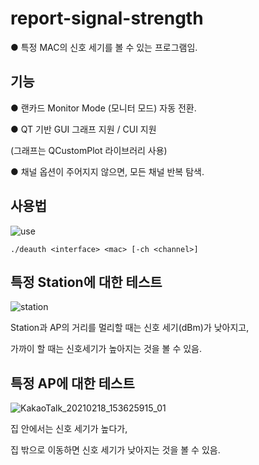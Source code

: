 # report-signal-strength

● 특정 MAC의 신호 세기를 볼 수 있는 프로그램임.


## 기능
● 랜카드 Monitor Mode (모니터 모드) 자동 전환.

● QT 기반 GUI 그래프 지원 / CUI 지원

(그래프는 QCustomPlot 라이브러리 사용)

● 채널 옵션이 주어지지 않으면, 모든 채널 반복 탐색.


## 사용법
![use](https://user-images.githubusercontent.com/12112214/108315378-acd1e200-71fe-11eb-951c-274dab4322fc.png)

    ./deauth <interface> <mac> [-ch <channel>]

## 특정 Station에 대한 테스트
![station](https://user-images.githubusercontent.com/12112214/108315479-d25eeb80-71fe-11eb-9d0c-457b18c2e6e3.png)

Station과 AP의 거리를 멀리할 때는 신호 세기(dBm)가 낮아지고,

가까이 할 때는 신호세기가 높아지는 것을 볼 수 있음.

## 특정 AP에 대한 테스트
![KakaoTalk_20210218_153625915_01](https://user-images.githubusercontent.com/12112214/108315954-8791a380-71ff-11eb-8421-73ad9f5a936b.jpg)

집 안에서는 신호 세기가 높다가,

집 밖으로 이동하면 신호 세기가 낮아지는 것을 볼 수 있음.

